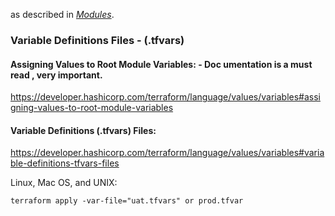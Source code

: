  as described in
[_Modules_](/terraform/language/modules).



### Variable Definitions Files -  (.tfvars) 

#### Assigning Values to Root Module Variables: - Doc umentation is a must read , very important.

https://developer.hashicorp.com/terraform/language/values/variables#assigning-values-to-root-module-variables

#### Variable Definitions (.tfvars) Files:

https://developer.hashicorp.com/terraform/language/values/variables#variable-definitions-tfvars-files

Linux, Mac OS, and UNIX:

```
terraform apply -var-file="uat.tfvars" or prod.tfvar

```
